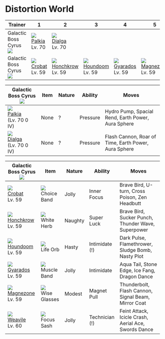 # Distortion World

Trainer                           | 1                              | 2                                 | 3                                | 4                                | 5                                 | 6
---                               | ---                            | ---                               | ---                              | ---                              | ---                               | ---
Galactic Boss Cyrus<br>![][cyrus] | ![][484]<br>[Palkia]<br>Lv. 70 | ![][483]<br>[Dialga]<br>Lv. 70    | &nbsp;                           | &nbsp;                           | &nbsp;                            | &nbsp;
Galactic Boss Cyrus<br>![][cyrus] | ![][169]<br>[Crobat]<br>Lv. 59 | ![][430]<br>[Honchkrow]<br>Lv. 59 | ![][229]<br>[Houndoom]<br>Lv. 59 | ![][130]<br>[Gyarados]<br>Lv. 59 | ![][462]<br>[Magnezone]<br>Lv. 59 | ![][461]<br>[Weavile]<br>Lv. 60

Galactic Boss Cyrus<br>![][cyrus]      | Item | Nature | Ability  | Moves
---                                    | ---  | ---    | ---      | ---
![][484]<br>[Palkia]<br>(Lv. 70  0 IV) | None | ?      | Pressure | Hydro Pump, Spacial Rend, Earth Power, Aura Sphere
![][483]<br>[Dialga]<br>(Lv. 70  0 IV) | None | ?      | Pressure | Flash Cannon, Roar of Time, Earth Power, Aura Sphere

Galactic Boss Cyrus<br>![][cyrus] | Item                              | Nature  | Ability        | Moves
---                               | ---                               | ---     | ---            | ---
![][169]<br>[Crobat]<br>Lv. 59    | ![][choice-band]<br>Choice Band   | Jolly   | Inner Focus    | Brave Bird, U-turn, Cross Poison, Zen Headbutt
![][430]<br>[Honchkrow]<br>Lv. 59 | ![][white-herb]<br>White Herb     | Naughty | Super Luck     | Brave Bird, Sucker Punch, Thunder Wave, Superpower
![][229]<br>[Houndoom]<br>Lv. 59  | ![][life-orb]<br>Life Orb         | Hasty   | Intimidate (!) | Dark Pulse, Flamethrower, Sludge Bomb, Nasty Plot
![][130]<br>[Gyarados]<br>Lv. 59  | ![][muscle-band]<br>Muscle Band   | Jolly   | Intimidate     | Aqua Tail, Stone Edge, Ice Fang, Dragon Dance
![][462]<br>[Magnezone]<br>Lv. 59 | ![][wise-glasses]<br>Wise Glasses | Modest  | Magnet Pull    | Thunderbolt, Flash Cannon, Signal Beam, Mirror Coat
![][461]<br>[Weavile]<br>Lv. 60   | ![][focus-sash]<br>Focus Sash     | Jolly   | Technician (!) | Feint Attack, Icicle Crash, Aerial Ace, Swords Dance

[Gyarados]: ../../pokemon_changes/130/
[Crobat]: ../../pokemon_changes/169/
[Houndoom]: ../../pokemon_changes/229/
[Honchkrow]: ../../pokemon_changes/430/
[Weavile]: ../../pokemon_changes/461/
[Magnezone]: ../../pokemon_changes/462/
[Dialga]: ../../pokemon_changes/483/
[Palkia]: ../../pokemon_changes/484/
[choice-band]: ../img/items/choice-band.png
[focus-sash]: ../img/items/focus-sash.png
[life-orb]: ../img/items/life-orb.png
[muscle-band]: ../img/items/muscle-band.png
[white-herb]: ../img/items/white-herb.png
[wise-glasses]: ../img/items/wise-glasses.png
[130]: ../img/pokemon/130.png
[169]: ../img/pokemon/169.png
[229]: ../img/pokemon/229.png
[430]: ../img/pokemon/430.png
[461]: ../img/pokemon/461.png
[462]: ../img/pokemon/462.png
[483]: ../img/pokemon/483.png
[484]: ../img/pokemon/484.png
[cyrus]: ../img/trainer/cyrus.png
